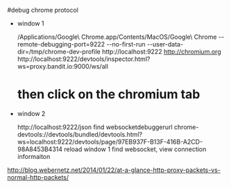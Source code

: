 #debug chrome protocol
- window 1

	/Applications/Google\ Chrome.app/Contents/MacOS/Google\ Chrome --remote-debugging-port=9222 --no-first-run --user-data-dir=/tmp/chrome-dev-profile http://localhost:9222 http://chromium.org
	http://localhost:9222/devtools/inspector.html?ws=proxy.bandit.io:9000/ws/all
	# then click on the chromium tab
	
- window 2

	http://localhost:9222/json
	find websocketdebuggerurl
	chrome-devtools://devtools/bundled/devtools.html?ws=localhost:9222/devtools/page/97EB937F-B13F-416B-A2CD-98A8453B4314
	reload window 1
	find websocket, view connection informaiton
	

http://blog.webernetz.net/2014/01/22/at-a-glance-http-proxy-packets-vs-normal-http-packets/